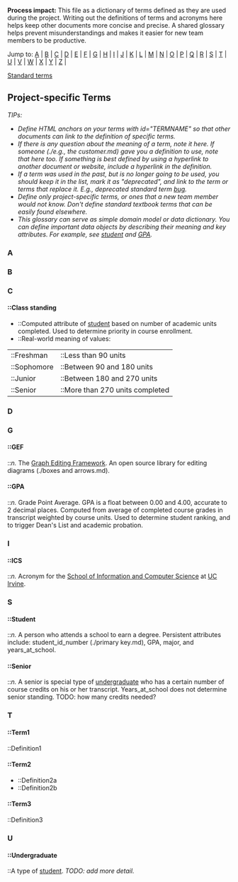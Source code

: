 <!-- markdownlint-disable-next-line first-line-h1 -->
**Process impact:** This file as a dictionary of terms defined as they
are used during the project. Writing out the definitions of terms and
acronyms here helps keep other documents more concise and precise. A
shared glossary helps prevent misunderstandings and makes it easier for
new team members to be productive.

<!-- markdownlint-disable link-fragments -->
Jump to: [A](./#a.md) | [B](./#b.md) | [C](./#c.md) | [D](./#d.md) | [E](./#e.md) | [F](./#f.md) |
[G](./#g.md) | [H](./#g.md) | [I](./#i.md) | [J](./#j.md) | [K](./#k.md) | [L](./#l.md) | [M](./#m.md) |
[N](./#n.md) | [O](./#o.md) | [P](./#p.md) | [Q](./#q.md) | [R](./#r.md) | [S](./#s.md) | [T](./#t.md) |
[U](./#u.md) | [V](./#v.md) | [W](./#w.md) | [X](./#x.md) | [Y](./#y.md) | [Z](./#z.md) |
<!-- markdownlint-enable link-fragments -->
[Standard terms](./Glossary-Standard-Terms.md)

## Project-specific Terms

_TIPs:_

- _Define HTML anchors on your terms with id="TERMNAME" so that other
  documents can link to the definition of specific terms._
- _If there is any question about the meaning of a term, note it here.
  If someone (./e.g., the customer.md) gave you a definition to use, note
  that here too. If something is best defined by using a hyperlink to
  another document or website, include a hyperlink in the definition._
- _If a term was used in the past, but is no longer going to be used,
  you should keep it in the list, mark it as "deprecated", and link to
  the term or terms that replace it. E.g., deprecated standard term
  [bug](./glossary-std.html#bug.md)._
- _Define only project-specific terms, or ones that a new team member
  would not know. Don't define standard textbook terms that can be
  easily found elsewhere._
- _This glossary can serve as simple domain model or data dictionary.
  You can define important data objects by describing their meaning
  and key attributes. For example, see [student](./#student.md) and
  [GPA](./#gpa.md)._

### A

### B

### C

#### ::Class standing

- ::Computed attribute of [student](./#student.md) based on number of
  academic units completed. Used to determine priority in
  course enrollment.
- ::Real-world meaning of values:

|             |                                 |
| ----------- | ------------------------------- |
| ::Freshman  | ::Less than 90 units            |
| ::Sophomore | ::Between 90 and 180 units      |
| ::Junior    | ::Between 180 and 270 units     |
| ::Senior    | ::More than 270 units completed |

### D

### G

#### ::GEF

::_n._ The [Graph Editing Framework](./http://gef.tigris.org/.md). An open
source library for editing diagrams (./boxes and arrows.md).

#### ::GPA

::_n._ Grade Point Average. GPA is a float between 0.00 and 4.00,
accurate to 2 decimal places. Computed from average of completed
course grades in transcript weighted by course units. Used to
determine student ranking, and to trigger Dean's List and
academic probation.

### I

#### ::ICS

::_n._ Acronym for the [School of Information and Computer
Science](./http://www.ics.uci.edu/.md) at [UC Irvine](./http://www.uci.edu/.md).

### S

#### ::Student

::_n._ A person who attends a school to earn a degree. Persistent
attributes include: student_id_number (./primary key.md), GPA, major,
and years_at_school.

#### ::Senior

::_n._ A senior is special type of [undergraduate](./#undergraduate.md) who
has a certain number of course credits on his or her transcript.
Years_at_school does not determine senior standing. TODO: how many
credits needed?

### T

#### ::Term1

::Definition1

#### ::Term2

- ::Definition2a
- ::Definition2b

#### ::Term3

::Definition3

### U

#### ::Undergraduate

::A type of [student](./#student.md). _TODO: add more detail._
